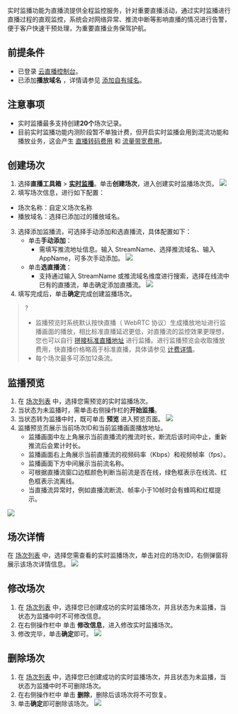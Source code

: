 实时监播功能为直播流提供全程监控服务，针对重要直播活动，通过实时监播进行直播过程的直观监控，系统会对网络异常、推流中断等影响直播的情况进行告警，便于客户快速干预处理，为重要直播业务保驾护航。

## 前提条件
 - 已登录 [云直播控制台](https://console.cloud.tencent.com/live)。
 - 已添加**播放域名** ，详情请参见 [添加自有域名](https://cloud.tencent.com/document/product/267/20381)。


## 注意事项
- 实时监播最多支持创建**20个**场次记录。
- 目前实时监播功能内测阶段暂不单独计费，但开启实时监播会用到混流功能和播放业务，这会产生 [直播转码费用](https://cloud.tencent.com/document/product/267/39889) 和 [流量带宽费用](https://cloud.tencent.com/document/product/267/52662)。


## 创建场次
1. 选择**直播工具箱** > [**实时监播**](https://console.cloud.tencent.com/live/tools/monitor)。单击**创建场次**，进入创建实时监播场次页。
![](https://qcloudimg.tencent-cloud.cn/raw/4661778f4bc1623c4632e9ce82efdc59.png)
2. 填写场次信息，进行如下配置：
  - 场次名称：自定义场次名称
  - 播放域名：选择已添加过的播放域名。
3. 选择添加监播流，可选择手动添加和选直播流，具体配置如下：
   - 单击**手动添加**：
     - 需填写推流地址信息。输入 StreamName、选择推流域名、输入 AppName，可多次手动添加。
![](https://qcloudimg.tencent-cloud.cn/raw/0c3e102dd363666366c27e37dc082dd5.png)
   - 单击**选直播流**：
     - 支持通过输入 StreamName 或推流域名维度进行搜索，选择在线流中已有的直播流，单击确定添加直播流。
    ![](https://qcloudimg.tencent-cloud.cn/raw/7cfeb79a16432d6df73675fadb493859.png)
4. 填写完成后，单击**确定**完成创建监播场次。
>? 
>- 监播预览时系统默认按快直播（ WebRTC 协议）生成播放地址进行监播画面的播放，相比标准直播延迟更低，对直播流的监控效果更理想，您也可以自行 [拼接标准直播地址](https://cloud.tencent.com/document/product/267/35257) 进行监播。进行监播预览会收取播放费用，快直播价格略高于标准直播，具体请参见 [计费详情](https://cloud.tencent.com/document/product/267/52662)。
>- 每个场次最多可添加12条流。

## 监播预览
1. 在 [场次列表](https://console.cloud.tencent.com/live/tools/monitor) 中，选择您需预览的实时监播场次。
2. 当状态为未监播时，需单击右侧操作栏的**开始监播**。
3. 当状态转为监播中时，既可单击 **预览** 进入预览页面。
![](https://qcloudimg.tencent-cloud.cn/raw/1a26393266a14c3f125218d27e07f822.png)
4. 监播预览页展示当前场次ID和当前监播画面播放地址。
   - 监播画面中左上角展示当前直播流的推流时长，断流后该时间中止，重新推流后会累计时长。
   - 监播画面右上角展示当前直播流的视频码率（Kbps）和视频帧率（fps）。
   - 监播画面下方中间展示当前流名称。
   - 可根据直播流窗口边框颜色判断当前流是否在线，绿色框表示在线流、红色框表示流离线。
   - 当直播流异常时，例如直播流断流、帧率小于10帧时会有蜂鸣和红框提示。
 
![](https://qcloudimg.tencent-cloud.cn/raw/f29541a54d981730eb5049536a5d822e.png)

## 场次详情
在 [场次列表](https://console.cloud.tencent.com/live/tools/monitor) 中，选择您需查看的实时监播场次，单击对应的场次ID，右侧弹窗将展示该场次详情信息。
![](https://qcloudimg.tencent-cloud.cn/raw/82735472aff9a23fe6c047cb2eaa6004.png)

## 修改场次
1. 在 [场次列表](https://console.cloud.tencent.com/live/tools/monitor) 中，选择您已创建成功的实时监播场次，并且状态为未监播，当状态为监播中时不可修改信息。
2. 在右侧操作栏中 单击 **修改信息**，进入修改实时监播场次。
3. 修改完毕，单击**确定**即可。
![](https://qcloudimg.tencent-cloud.cn/raw/35d7f74566d71e687abfdd5a48c4e081.png)

## 删除场次
1. 在 [场次列表](https://console.cloud.tencent.com/live/tools/monitor) 中，选择您已创建成功的实时监播场次，并且状态为未监播，当状态为监播中时不可删除场次。
2. 在右侧操作栏中 单击 **删除**，删除后该场次将不可恢复。
3. 单击**确定**即可删除该场次。
![](https://qcloudimg.tencent-cloud.cn/raw/b2f332b6e0b79fc12afb6bcacbc73707.png)
